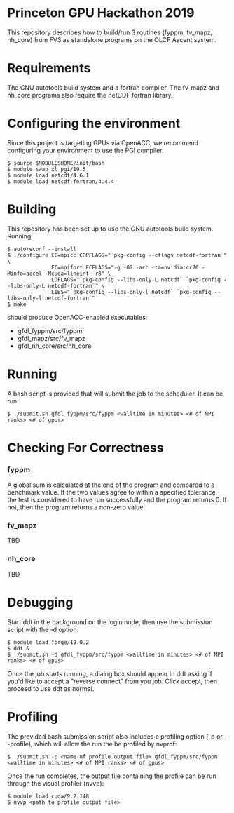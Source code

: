 # Princeton GPU Hackathon 2019
This repository describes how to build/run 3 routines (fyppm, fv_mapz, nh_core) from FV3
as standalone programs on the OLCF Ascent system.

# Requirements
The GNU autotools build system and a fortran compiler.  The fv_mapz and nh_core programs
also require the netCDF fortran library.

# Configuring the environment
Since this project is targeting GPUs via OpenACC, we recommend configuring your environment
to use the PGI compiler.
```
$ source $MODULESHOME/init/bash
$ module swap xl pgi/19.5
$ module load netcdf/4.6.1
$ module load netcdf-fortran/4.4.4
```

# Building
This repository has been set up to use the GNU autotools build system.  Running
```
$ autoreconf --install
$ ./configure CC=mpicc CPPFLAGS="`pkg-config --cflags netcdf-fortran`" \
              FC=mpifort FCFLAGS="-g -O2 -acc -ta=nvidia:cc70 -Minfo=accel -Mcuda=lineinf -r8" \
              LDFLAGS="`pkg-config --libs-only-L netcdf` `pkg-config --libs-only-L netcdf-fortran`" \
              LIBS="`pkg-config --libs-only-l netcdf` `pkg-config --libs-only-l netcdf-fortran`"
$ make
```
should produce OpenACC-enabled executables:
* gfdl_fyppm/src/fyppm
* gfdl_mapz/src/fv_mapz
* gfdl_nh_core/src/nh_core

# Running
A bash script is provided that will submit the job to the scheduler.  It can be run:
```
$ ./submit.sh gfdl_fyppm/src/fyppm <walltime in minutes> <# of MPI ranks> <# of gpus>
```

# Checking For Correctness
### fyppm
A global sum is calculated at the end of the program and compared to a benchmark value.
If the two values agree to within a specified tolerance, the test is considered to have
run successfully and the program returns 0.  If not, then the program returns a non-zero
value.

### fv_mapz
TBD

### nh_core
TBD

# Debugging
Start ddt in the background on the login node, then use the submission script with the -d
option:
```
$ module load forge/19.0.2
$ ddt &
$ ./submit.sh -d gfdl_fyppm/src/fyppm <walltime in minutes> <# of MPI ranks> <# of gpus>
```
Once the job starts running, a dialog box should appear in ddt asking if you'd like to
accept a "reverse connect" from you job.  Click accept, then proceed to use ddt as
normal.

# Profiling
The provided bash submission script also includes a profiling option (-p or --profile), which
will allow the run the be profiled by nvprof:
```
$ ./submit.sh -p <name of profile output file> gfdl_fyppm/src/fyppm <walltime in minutes> <# of MPI ranks> <# of gpus>
```
Once the run completes, the output file containing the profile can be run through the
visual profiler (nvvp):
```
$ module load cuda/9.2.148
$ nvvp <path to profile output file>
```

